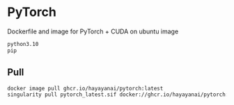 # PyTorch

Dockerfile and image for PyTorch + CUDA on ubuntu image

```sh
python3.10
pip
```

## Pull

```sh
docker image pull ghcr.io/hayayanai/pytorch:latest
singularity pull pytorch_latest.sif docker://ghcr.io/hayayanai/pytorch:latest
```
